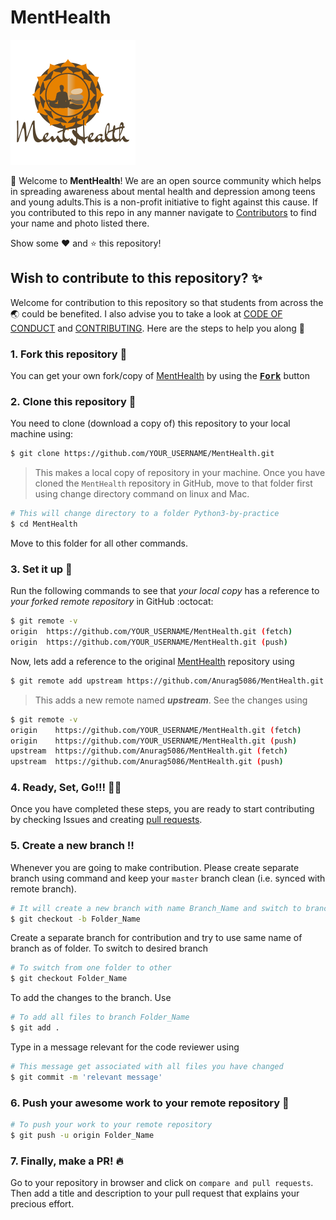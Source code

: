 # MentHealth

![](images/Logo.png)

:wave: Welcome to **MentHealth**! We are an open source community 
which helps in spreading awareness about mental health and depression among teens and young adults.This is a non-profit initiative to fight against this cause. If you contributed to this repo in any manner 
navigate to [Contributors](https://github.com/Rishit-dagli/Python3-by-practice#contributors-) to find your name and photo listed there.

Show some :heart: and :star: this repository!
 
## Wish to contribute to this repository? :sparkles:
Welcome for contribution to this repository so that students from across the :earth_asia: could be benefited. I also advise you to take a look at [CODE OF CONDUCT](https://github.com/Anurag5086/MentHealth/blob/master/CODE_OF_CONDUCT.md) and [CONTRIBUTING](https://github.com/Anurag5086/MentHealth/blob/master/CONTRIBUTING.md). Here are the steps to help you along :scroll:

### 1. Fork this repository :fork_and_knife:
You can get your own fork/copy of [MentHealth](https://github.com/Anurag5086/MentHealth) by using the <a href="https://github.com/Anurag5086/MentHealth/new/master?readme=1#fork-destination-box"><kbd><b>Fork</b></kbd></a> button


### 2. Clone this repository :busts_in_silhouette:
You need to clone (download a copy of) this repository to your local machine using:
```sh
$ git clone https://github.com/YOUR_USERNAME/MentHealth.git
```
> This makes a local copy of repository in your machine.
Once you have cloned the `MentHealth` repository in GitHub, move to that folder first using change directory command on linux and Mac.
```sh
# This will change directory to a folder Python3-by-practice
$ cd MentHealth
```
Move to this folder for all other commands.


### 3. Set it up :wrench:
Run the following commands to see that *your local copy* has a reference to *your forked remote repository* in GitHub :octocat:
```sh
$ git remote -v
origin  https://github.com/YOUR_USERNAME/MentHealth.git (fetch)
origin  https://github.com/YOUR_USERNAME/MentHealth.git (push)
```
Now, lets add a reference to the original [MentHealth](https://github.com/Anurag5086/MentHealth) repository using
```sh
$ git remote add upstream https://github.com/Anurag5086/MentHealth.git
```
> This adds a new remote named ***upstream***.
See the changes using
```sh
$ git remote -v
origin    https://github.com/YOUR_USERNAME/MentHealth.git (fetch)
origin    https://github.com/YOUR_USERNAME/MentHealth.git (push)
upstream  https://github.com/Anurag5086/MentHealth.git (fetch)
upstream  https://github.com/Anurag5086/MentHealth.git (push)
```


### 4. Ready, Set, Go!!! :turtle::rabbit2:
Once you have completed these steps, you are ready to start contributing by checking Issues and creating [pull requests](https://github.com/Anurag5086/MentHealth/pulls).


### 5. Create a new branch :bangbang:
Whenever you are going to make contribution. Please create separate branch using command and keep your `master` branch clean (i.e. synced with remote branch).
```sh
# It will create a new branch with name Branch_Name and switch to branch Folder_Name
$ git checkout -b Folder_Name
```
Create a separate branch for contribution and try to use same name of branch as of folder.
To switch to desired branch
```sh
# To switch from one folder to other
$ git checkout Folder_Name
```
To add the changes to the branch. Use
```sh
# To add all files to branch Folder_Name
$ git add .
```
Type in a message relevant for the code reviewer using
```sh
# This message get associated with all files you have changed
$ git commit -m 'relevant message'
```


### 6. Push your awesome work to your remote repository :rocket:
```sh
# To push your work to your remote repository
$ git push -u origin Folder_Name
```
### 7. Finally, make a PR! :fire:
Go to your repository in browser and click on `compare and pull requests`.
Then add a title and description to your pull request that explains your precious effort.